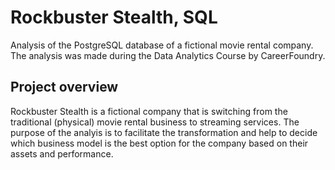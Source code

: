 # Rockbuster Stealth, SQL
Analysis of the PostgreSQL database of a fictional movie rental company.
The analysis was made during the Data Analytics Course by CareerFoundry.

## Project overview
Rockbuster Stealth is a fictional company that is switching from the traditional (physical) movie rental business to streaming services. The purpose of the analyis is to facilitate the transformation and help to decide which business model is the best option for the company based on their assets and performance.

